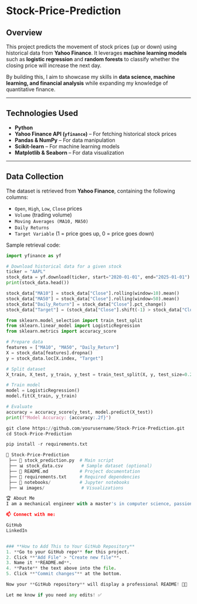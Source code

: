 # Stock-Price-Prediction

## Overview
This project predicts the movement of stock prices (up or down) using historical data from **Yahoo Finance**. It leverages **machine learning models** such as **logistic regression** and **random forests** to classify whether the closing price will increase the next day.  

By building this, I aim to showcase my skills in **data science, machine learning, and financial analysis** while expanding my knowledge of quantitative finance.  

---

## Technologies Used
- **Python**  
- **Yahoo Finance API (`yfinance`)** – For fetching historical stock prices  
- **Pandas & NumPy** – For data manipulation  
- **Scikit-learn** – For machine learning models  
- **Matplotlib & Seaborn** – For data visualization  

---

##  Data Collection
The dataset is retrieved from **Yahoo Finance**, containing the following columns:  

- `Open`, `High`, `Low`, `Close` prices  
- `Volume` (trading volume)  
- `Moving Averages (MA10, MA50)`  
- `Daily Returns`  
- `Target Variable` (1 = price goes up, 0 = price goes down)  

Sample retrieval code:  
```python
import yfinance as yf

# Download historical data for a given stock
ticker = "AAPL"
stock_data = yf.download(ticker, start="2020-01-01", end="2025-01-01")
print(stock_data.head())

stock_data["MA10"] = stock_data["Close"].rolling(window=10).mean()
stock_data["MA50"] = stock_data["Close"].rolling(window=50).mean()
stock_data["Daily_Return"] = stock_data["Close"].pct_change()
stock_data["Target"] = (stock_data["Close"].shift(-1) > stock_data["Close"]).astype(int)

from sklearn.model_selection import train_test_split
from sklearn.linear_model import LogisticRegression
from sklearn.metrics import accuracy_score

# Prepare data
features = ["MA10", "MA50", "Daily_Return"]
X = stock_data[features].dropna()
y = stock_data.loc[X.index, "Target"]

# Split dataset
X_train, X_test, y_train, y_test = train_test_split(X, y, test_size=0.2, random_state=42)

# Train model
model = LogisticRegression()
model.fit(X_train, y_train)

# Evaluate
accuracy = accuracy_score(y_test, model.predict(X_test))
print(f"Model Accuracy: {accuracy:.2f}")

git clone https://github.com/yourusername/Stock-Price-Prediction.git
cd Stock-Price-Prediction

pip install -r requirements.txt

📁 Stock-Price-Prediction
 ├── 📄 stock_prediction.py  # Main script
 ├── 📊 stock_data.csv       # Sample dataset (optional)
 ├── 📄 README.md            # Project documentation
 ├── 📜 requirements.txt     # Required dependencies
 ├── 📂 notebooks/           # Jupyter notebooks
 ├── 📊 images/              # Visualizations

🏆 About Me
I am a mechanical engineer with a master's in computer science, passionate about quantitative finance, AI, and software engineering. This project reflects my curiosity about financial markets and my technical expertise in data-driven decision-making.

📫 Connect with me:

GitHub
LinkedIn


### **How to Add This to Your GitHub Repository**
1. **Go to your GitHub repo** for this project.  
2. Click **"Add File" > "Create new file"**.  
3. Name it **README.md**.  
4. **Paste** the text above into the file.  
5. Click **"Commit changes"** at the bottom.  

Now your **GitHub repository** will display a professional README! 🚀🔥  

Let me know if you need any edits! ✅

